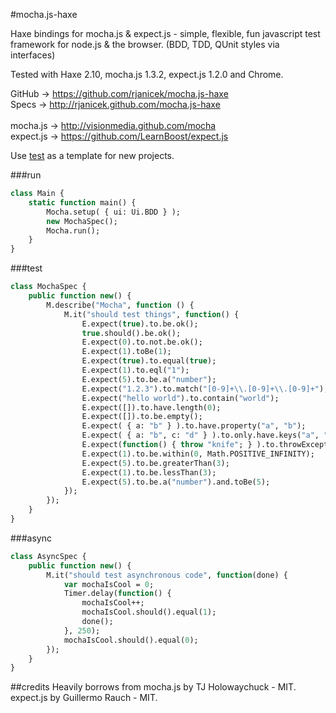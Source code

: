 #mocha.js-haxe

Haxe bindings for mocha.js & expect.js - simple, flexible, fun javascript test framework for node.js & the browser. (BDD, TDD, QUnit styles via interfaces)

Tested with Haxe 2.10, mocha.js 1.3.2, expect.js 1.2.0 and Chrome.

GitHub -> https://github.com/rjanicek/mocha.js-haxe<br>
Specs -> http://rjanicek.github.com/mocha.js-haxe<br>
<br>
mocha.js -> http://visionmedia.github.com/mocha<br>
expect.js -> https://github.com/LearnBoost/expect.js<br>

Use [test](https://github.com/rjanicek/mocha.js-haxe/tree/master/test) as a template for new projects.
	
###run
```haxe
class Main {
	static function main() {
		Mocha.setup( { ui: Ui.BDD } );
		new MochaSpec();
		Mocha.run();
	}
}
```

###test
```haxe
class MochaSpec {
	public function new() {
		M.describe("Mocha", function () {
			M.it("should test things", function() {
				E.expect(true).to.be.ok();
				true.should().be.ok();
				E.expect(0).to.not.be.ok();
				E.expect(1).toBe(1);
				E.expect(true).to.equal(true);
				E.expect(1).to.eql("1");
				E.expect(5).to.be.a("number");
				E.expect("1.2.3").to.match("[0-9]+\\.[0-9]+\\.[0-9]+");
				E.expect("hello world").to.contain("world");
				E.expect([]).to.have.length(0);
				E.expect([]).to.be.empty();
				E.expect( { a: "b" } ).to.have.property("a", "b");
				E.expect( { a: "b", c: "d" } ).to.only.have.keys("a", "c");
				E.expect(function() { throw "knife"; } ).to.throwException();
				E.expect(1).to.be.within(0, Math.POSITIVE_INFINITY);
				E.expect(5).to.be.greaterThan(3);
				E.expect(1).to.be.lessThan(3);
				E.expect(5).to.be.a("number").and.toBe(5);
			});
		});
	}
}
```

###async
```haxe
class AsyncSpec {
	public function new() {
		M.it("should test asynchronous code", function(done) {
			var mochaIsCool = 0;
			Timer.delay(function() {
				mochaIsCool++;
				mochaIsCool.should().equal(1);
				done();
			}, 250);
			mochaIsCool.should().equal(0);
		});
	}
}
```

##credits
Heavily borrows from
	mocha.js by TJ Holowaychuck - MIT.<br>
	expect.js by Guillermo Rauch - MIT.